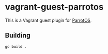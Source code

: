 # vagrant-guest-parrotos 

This is a Vagrant guest plugin for [ParrotOS](https://www.parrotsec.org/).

## Building

```
go build .
```
